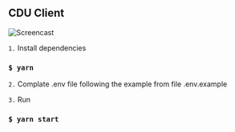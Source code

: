 ## CDU Client

![Screencast](assets/screencast.gif)

`1.` Install dependencies

### `$ yarn`

`2.` Complate .env file following the example from file .env.example

`3.` Run

### `$ yarn start`
